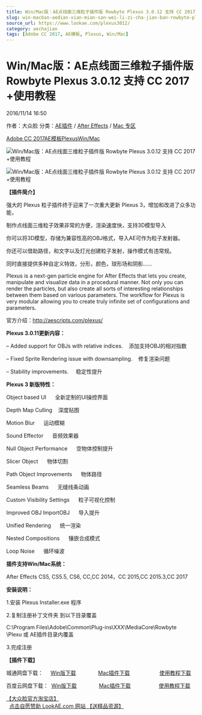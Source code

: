 ```yaml
---
title: Win/Mac版：AE点线面三维粒子插件版 Rowbyte Plexus 3.0.12 支持 CC 2017 +使用教程
slug: win-macban-aedian-xian-mian-san-wei-li-zi-cha-jian-ban-rowbyte-plexus-3-0-12-zhi-chi-cc-2017-shi-yong-jiao-cheng
source_url: https://www.lookae.com/plexus3012/
category: aechajian
tags: [Adobe CC 2017, AE模板, Plexus, Win/Mac]
---
```

# Win/Mac版：AE点线面三维粒子插件版 Rowbyte Plexus 3.0.12 支持 CC 2017 +使用教程

2016/11/14 16:50

作者：大众脸
分类：[AE插件](https://www.lookae.com/after-effects/aechajian/) / [After Effects](https://www.lookae.com/after-effects/) / [Mac 专区](https://www.lookae.com/mac-osx/)

[Adobe CC 2017](https://www.lookae.com/tag/adobe-cc-2017/)[AE模板](https://www.lookae.com/tag/ae%e6%a8%a1%e6%9d%bf/)[Plexus](https://www.lookae.com/tag/plexus/)[Win/Mac](https://www.lookae.com/tag/winmac/)

![Win/Mac版：AE点线面三维粒子插件版 Rowbyte Plexus 3.0.12 支持 CC 2017 +使用教程](https://img.alicdn.com/imgextra/i1/705956171/TB2BtAwXkfA11Bjy0FcXXc4cXXa_!!705956171.gif "Win/Mac版：AE点线面三维粒子插件版 Rowbyte Plexus 3.0.12 支持 CC 2017 +使用教程-LookAE.com")

![Win/Mac版：AE点线面三维粒子插件版 Rowbyte Plexus 3.0.12 支持 CC 2017 +使用教程](https://www.lookae.com/wp-content/uploads/2016/07/plexus-3.jpg "Win/Mac版：AE点线面三维粒子插件版 Rowbyte Plexus 3.0.12 支持 CC 2017 +使用教程-LookAE.com")

**【插件简介】**

强大的 Plexus 粒子插件终于迎来了一次重大更新 Plexus 3，增加和改进了众多功能，

制作点线面三维粒子效果非常的方便，渲染速度快，支持3D模型导入

你可以将3D模型，存储为兼容性高的OBJ格式，导入AE可作为粒子发射器。

你还可以借助路径，和文字以及灯光创建粒子发射，操作模式有违常规。

同时直接提供多种自定义特效，分形，颜色，球形场和阴影……

Plexus is a next-gen particle engine for After Effects that lets you create, manipulate and visualize data in a procedural manner. Not only you can render the particles, but also create all sorts of interesting relationships between them based on various parameters. The workflow for Plexus is very modular allowing you to create truly infinite set of configurations and parameters.

官方介绍：http://aescripts.com/plexus/

**Plexus 3.0.11更新内容：**

– Added support for OBJs with relative indices.    添加支持OBJ的相对指数

– Fixed Sprite Rendering issue with downsampling.    修复渲染问题

– Stability improvements.     稳定性提升

**Plexus 3 新版特性：**

Object based UI      全新定制的UI操控界面

Depth Map Culling    深度贴图

Motion Blur      运动模糊

Sound Effector      音频效果器

Null Object Performance      空物体控制提升

Slicer Object      物体切割

Path Object Improvements      物体路径

Seamless Beams      无缝线条动画

Custom Visibility Settings      粒子可视化控制

Improved OBJ ImportOBJ      导入提升

Unified Rendering      统一渲染

Nested Compositions      镶嵌合成模式

Loop Noise      循环噪波

**插件支持Win/Mac系统：**

After Effects CS5, CS5.5, CS6, CC,CC 2014，CC 2015,CC 2015.3,CC 2017

**安装说明：**

1.安装 Plexus Installer.exe 程序

2.复制注册补丁文件夹 到以下目录覆盖

C:\Program Files\Adobe\Common\Plug-ins\XXX\MediaCore\Rowbyte  
\Plexu 或 AE插件目录内覆盖

3.完成注册

**【插件下载】**

城通网盘下载：     [Win版下载](http://lookae.ctfile.com/fs/RVr161026732)               [Mac插件下载](http://lookae.ctfile.com/fs/gHb161026657)                    [使用教程下载](http://lookae.ctfile.com/fs/ZI4154455817)

百度云网盘下载：  [Win版下载](https://pan.baidu.com/s/1gf9eVcf)               [Mac插件下载](https://pan.baidu.com/s/1o8vt9NW)                   [使用教程下载](https://pan.baidu.com/s/1hsvzYvi)

[【大众脸官方淘宝店】](https://lookae.taobao.com/)                [点击自愿赞助 LookAE.com 网站 【送精品资源】](https://www.lookae.com/sponsor/)
